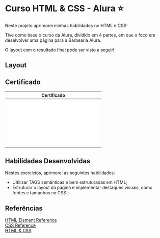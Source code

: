 # Curso HTML & CSS - Alura ⭐

Neste projeto aprimorei minhas habilidades no HTML e CSS! 

Tive como base o curso da Alura, dividido em 4 partes, em que o foco era deselvolver uma página para a Barbearia Alura. 

O layout com o resultado final pode ser visto a seguir!

## Layout


## Certificado

Certificado            |         
:-------------------------:|
![Screeshot](./img/certificate.pdf)  |


## Habilidades Desenvolvidas

Nestes exercícios, aprimorei as seguintes habilidades:

 - Ultilizar TAGS semânticas e bem estruturadas em HTML;
 - Estruturar o layout da página e implementar destaques visuais, como fontes e tamanhos no CSS ;

 
 ## Referências
[HTML Element Reference](https://www.w3schools.com/TAGS/default.asp)<br>
[CSS Reference](https://www.w3schools.com/cssref/index.php)<br>
[HTML & CSS](https://cursos.alura.com.br/formacao-html-e-css)<br>
